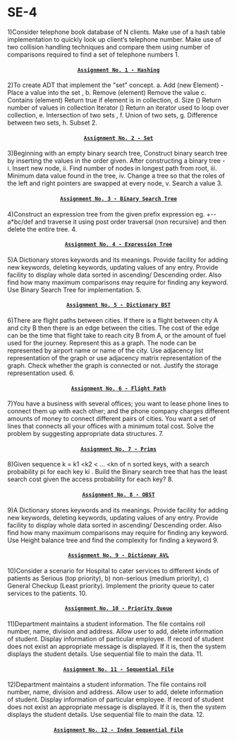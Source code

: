 # SE-4

1)Consider telephone book database of N clients. Make use of a hash table implementation to quickly look up client‘s telephone number. Make use of two collision handling techniques and compare them using number of comparisons required to find a set of telephone numbers
1.<h4 align ="center">[`Assignment No. 1 - Hashing`](https://github.com/Akshaykk12/SE-4/blob/main/Hash.py)</h4>

2)To create ADT that implement the "set" concept. a. Add (new Element) -Place a value into the set , b. Remove (element) Remove the value c. Contains (element) Return true if element is in collection, d. Size () Return number of values in collection Iterator () Return an iterator used to loop over collection, e. Intersection of two sets , f. Union of two sets, g. Difference between two sets, h. Subset
2.<h4 align ="center">[`Assignment No. 2 - Set`](https://github.com/Akshaykk12/SE-4/blob/main/Set.py)</h4>

3)Beginning with an empty binary search tree, Construct binary search tree by inserting the values in the order given. After constructing a binary tree - i. Insert new node, ii. Find number of nodes in longest path from root, iii. Minimum data value found in the tree, iv. Change a tree so that the roles of the left and right pointers are swapped at every node, v. Search a value
3.<h4 align ="center">[`Assignment No. 3 - Binary Search Tree`](https://github.com/Akshaykk12/SE-4/blob/main/BST.cpp)</h4>

4)Construct an expression tree from the given prefix expression eg. +--a*bc/def and traverse it using post order traversal (non recursive) and then delete the entire tree.
4.<h4 align ="center">[`Assignment No. 4 - Expression Tree`](https://github.com/Akshaykk12/SE-4/blob/main/ExpressionTree.cpp)</h4>

5)A Dictionary stores keywords and its meanings. Provide facility for adding new keywords, deleting keywords, updating values of any entry. Provide facility to display whole data sorted in ascending/ Descending order. Also find how many maximum comparisons may require for finding any keyword. Use Binary Search Tree for implementation.
5.<h4 align ="center">[`Assignment No. 5 - Dictionary BST`](https://github.com/Akshaykk12/SE-4/blob/main/DictionaryBST.cpp)</h4>

6)There are flight paths between cities. If there is a flight between city A and city B then there is an edge between the cities. The cost of the edge can be the time that flight take to reach city B from A, or the amount of fuel used for the journey. Represent this as a graph. The node can be represented by airport name or name of the city. Use adjacency list representation of the graph or use adjacency matrix representation of the graph. Check whether the graph is connected or not. Justify the storage representation used.
6.<h4 align ="center">[`Assignment No. 6 - Flight Path`](https://github.com/Akshaykk12/SE-4/blob/main/Flightpath.cpp)</h4>

7)You have a business with several offices; you want to lease phone lines to connect them up with each other; and the phone company charges different amounts of money to connect different pairs of cities. You want a set of lines that connects all your offices with a minimum total cost. Solve the problem by suggesting appropriate data structures.
7.<h4 align ="center">[`Assignment No. 7 - Prims`](https://github.com/Akshaykk12/SE-4/blob/main/Prims.cpp)</h4>

8)Given sequence k = k1 <k2 < … <kn of n sorted keys, with a search probability pi for each key ki . Build the Binary search tree that has the least search cost given the access probability for each key?
8.<h4 align ="center">[`Assignment No. 8 - OBST`](https://github.com/Akshaykk12/SE-4/blob/main/OBST.cpp)</h4>

9)A Dictionary stores keywords and its meanings. Provide facility for adding new keywords, deleting keywords, updating values of any entry. Provide facility to display whole data sorted in ascending/ Descending order. Also find how many maximum comparisons may require for finding any keyword. Use Height balance tree and find the complexity for finding a keyword
9.<h4 align ="center">[`Assignment No. 9 - Dictionay AVL`](https://github.com/Akshaykk12/SE-4/blob/main/Avl.cpp)</h4>

10)Consider a scenario for Hospital to cater services to different kinds of patients as Serious (top priority), b) non-serious (medium priority), c) General Checkup (Least priority). Implement the priority queue to cater services to the patients.
10.<h4 align ="center">[`Assignment No. 10 - Priority Queue`](https://github.com/Akshaykk12/SE-4/blob/main/PriorityQueue.cpp)</h4>

11)Department maintains a student information. The file contains roll number, name, division and address. Allow user to add, delete information of student. Display information of particular employee. If record of student does not exist an appropriate message is displayed. If it is, then the system displays the student details. Use sequential file to main the data.
11.<h4 align ="center">[`Assignment No. 11 - Sequential File`](https://github.com/Akshaykk12/SE-4/blob/main/SequentialFile.cpp)</h4>

12)Department maintains a student information. The file contains roll number, name, division and address. Allow user to add, delete information of student. Display information of particular employee. If record of student does not exist an appropriate message is displayed. If it is, then the system displays the student details. Use sequential file to main the data.
12.<h4 align ="center">[`Assignment No. 12 - Index Sequential File`](https://github.com/Akshaykk12/SE-4/blob/main/IndexSequencialFilee.cpp)</h4>
